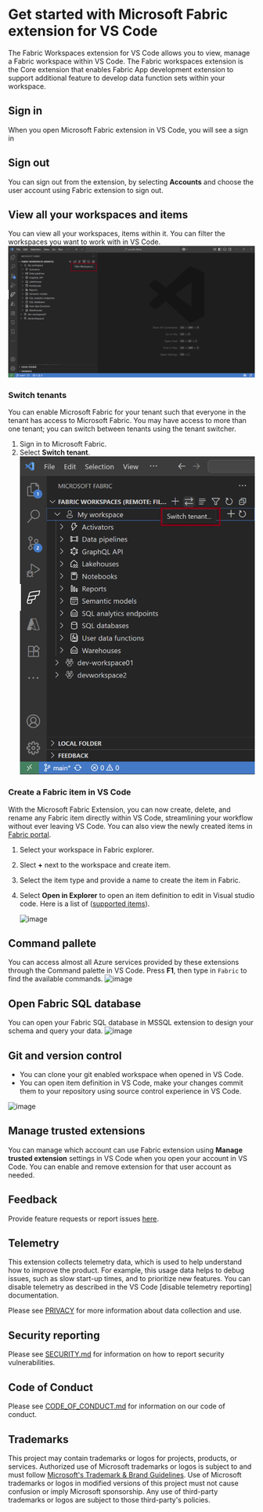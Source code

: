 # Get started with Microsoft Fabric extension for VS Code
The Fabric Workspaces extension for VS Code allows you to view, manage a Fabric workspace within VS Code. The Fabric workspaces extension is the Core extension that enables Fabric App development extension to support additional feature to develop data function sets within your workspace.

## Sign in
When you open Microsoft Fabric extension in VS Code, you will see a sign in 

## Sign out 
You can sign out from the extension, by selecting **Accounts** and choose the user account using Fabric extension to sign out. 

## View all your workspaces and items 

You can view all your workspaces, items within it. You can filter the workspaces you want to work with in VS Code. 
![image](/docs/images/readme/manage-workspace.png)


### Switch tenants

You can enable Microsoft Fabric for your tenant  such that everyone in the tenant has access to Microsoft Fabric. You may have access to more than one tenant; you can switch between tenants using the tenant switcher.

1. Sign in to Microsoft Fabric.
2. Select **Switch tenant**.
![image](/docs/images/readme/switch-tenant.png)

  
### Create a Fabric item in VS Code

With the Microsoft Fabric Extension, you can now create, delete, and rename any Fabric item directly within VS Code, streamlining your workflow without ever leaving VS Code. You can also view the newly created items in [Fabric portal](https://app.fabric.microsoft.com).

1. Select your workspace in Fabric explorer. 
2. Slect **+** next to the workspace and create item.
3. Select the item type and provide a name to create the item in Fabric. 
4. Select **Open in Explorer** to open an item definition to edit in Visual studio code. Here is a list of ([supported items](/rest/api/fabric/articles/item-management/definitions/item-definition-overview)).

   ![image](/docs/images/readme/open-and-publish-notebook.gif)

## Command pallete  
You can access almost all Azure services provided by these extensions through the Command palette in VS Code. Press **F1**, then type in `Fabric` to find the available commands.
![image](/doc/images/readme/command-pallette.png)

## Open Fabric SQL database 
You can open your Fabric SQL database in MSSQL extension to design your schema and query your data. 
![image](/docs/images/readme/open-sql-database.gif)

## Git and version control 
- You can clone your git enabled workspace when opened in VS Code. 
- You can open item definition in VS Code, make your changes commit them to your repository using source control experience in VS Code. 

![image](/docs/images/readme/git-user-datafunction.gif)


## Manage trusted extensions

You can manage which account can use Fabric extension using **Manage trusted extension** settings in VS Code when you open your account in VS Code. You can enable and remove extension for that user account as needed. 

## Feedback 
Provide feature requests or report issues [here](https://github.com/microsoft/vscode-fabric/issues/new).

## Telemetry

This extension collects telemetry data, which is used to help understand how to
improve the product. For example, this usage data helps to debug issues, such as
slow start-up times, and to prioritize new features. You can disable telemetry
as described in the VS Code [disable telemetry reporting] documentation.

Please see [PRIVACY](privacy.md) for more information about data collection and use.

## Security reporting

Please see [SECURITY.md](SECURITY.md) for information on how to report security vulnerabilities.

## Code of Conduct

Please see [CODE_OF_CONDUCT.md](CODE_OF_CONDUCT.md) for information on our code of conduct.


## Trademarks

This project may contain trademarks or logos for projects, products, or services. Authorized use of Microsoft trademarks or logos is subject to and must follow [Microsoft's Trademark & Brand Guidelines](https://www.microsoft.com/en-us/legal/intellectualproperty/trademarks/usage/general).
Use of Microsoft trademarks or logos in modified versions of this project must not cause confusion or imply Microsoft sponsorship. Any use of third-party trademarks or logos are subject to those third-party's policies.

